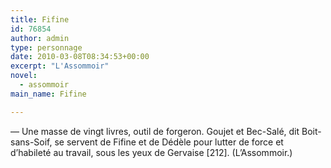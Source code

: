```yaml
---
title: Fifine
id: 76854
author: admin
type: personnage
date: 2010-03-08T08:34:53+00:00
excerpt: "L'Assommoir"
novel:
  - assommoir
main_name: Fifine

---
```

— Une masse de vingt livres, outil de forgeron. Goujet et Bec-Salé, dit Boit-sans-Soif, se servent de Fifine et de Dédèle pour lutter de force et d&rsquo;habileté au travail, sous les yeux de Gervaise [212]. (L&rsquo;Assommoir.)